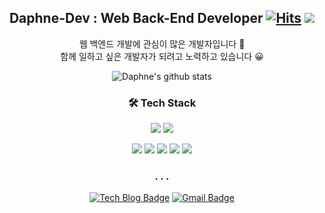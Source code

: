 <div align=center>

## Daphne-Dev : Web Back-End Developer [![Hits](https://hits.seeyoufarm.com/api/count/incr/badge.svg?url=https%3A%2F%2Fgithub.com%2FDaphne-dev)](https://hits.seeyoufarm.com) ![](https://img.shields.io/github/followers/Daphne-dev?style=social)

웹 백엔드 개발에 관심이 많은 개발자입니다 🙌  
함께 일하고 싶은 개발자가 되려고 노력하고 있습니다 😀

![Daphne's github stats](https://github-readme-stats.vercel.app/api?username=Daphne-Dev&show_icons=true)

</div>

<div align=center>

### 🛠 Tech Stack
![](https://img.shields.io/badge/Javascript-yellow?style=flat-square&logo=Javascript&logoColor=white)
![](https://img.shields.io/badge/TypeScript-3178C6?style=flat-square&logo=TypeScript&logoColor=white)

</div>

<div align=center>
    
![](https://img.shields.io/badge/MySQL-4479A1?style=flat-square&logo=MySQL&logoColor=white)
![](https://img.shields.io/badge/NestJS-E0234E?style=flat-square&logo=NestJS&logoColor=white)
![](https://img.shields.io/badge/AWS-232F3E?style=flat-square&logo=amazon-aws&logoColor=white)
![](https://img.shields.io/badge/Node.js-339933?style=flat-square&logo=Node.js&logoColor=white)
![](https://img.shields.io/badge/Docker-2496ED?style=flat-square&logo=Docker&logoColor=white)

</div> 



<div align=center>

### . . .

[![Tech Blog Badge](http://img.shields.io/badge/-Tech%20blog-black?style=flat-square&logo=github&link=https://daphne-dev.github.io)](https://daphne-dev.github.io)
[![Gmail Badge](https://img.shields.io/badge/Gmail-red?style=flat-square&logo=Gmail&logoColor=white&link=mailto:daphne01215@gmail.com)](mailto:daphne01215@gmail.com)
	

</div>

